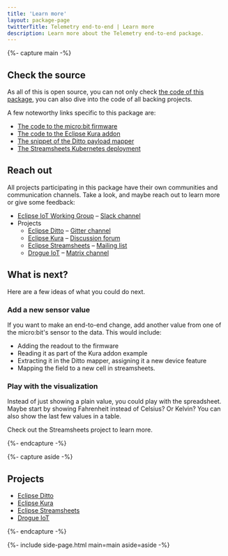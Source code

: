 ```yaml
---
title: 'Learn more'
layout: package-page
twitterTitle: Telemetry end-to-end | Learn more
description: Learn more about the Telemetry end-to-end package.
---
```


{%- capture main -%}

## Check the source

As all of this is open source, you can not only check [the code of this package](https://github.com/eclipse/packages/tree/master/packages/telemetry-e2e), you can also dive into the code of all backing projects.

A few noteworthy links specific to this package are:

* [The code to the micro:bit firmware](https://github.com/drogue-iot/drogue-device/tree/main/examples/nrf52/microbit/ble-temperature)
* [The code to the Eclipse Kura addon](https://github.com/ctron/kura-addons/tree/master/examples/de.dentrassi.kura.addons.example.microbit)
* [The snippet of the Ditto payload mapper](https://github.com/eclipse/packages/blob/master/packages/telemetry-e2e/extra/drogue-cloud-incoming.js)
* [The Streamsheets Kubernetes deployment](https://github.com/ctron/streamsheets-kubernetes)

## Reach out

All projects participating in this package have their own communities and communication channels. Take a look, and 
maybe reach out to learn more or give some feedback:

* [Eclipse IoT Working Group](https://iot.eclipse.org) – [Slack channel](https://eclipse-iot-wg.slack.com)
* Projects
  * [Eclipse Ditto](https://www.eclipse.org/ditto) – [Gitter channel](https://gitter.im/eclipse/ditto)
  * [Eclipse Kura](https://www.eclipse.org/kura) – [Discussion forum](https://www.eclipse.org/kura/community.php#discussion-forum)
  * [Eclipse Streamsheets](https://www.eclipse.org/streamsheets) – [Mailing list](https://accounts.eclipse.org/mailing-list/streamsheets-dev)
  * [Drogue IoT](https://drogue.io) – [Matrix channel](https://matrix.to/#/#drogue-iot:matrix.org)

## What is next?

Here are a few ideas of what you could do next.

### Add a new sensor value

If you want to make an end-to-end change, add another value from one of the micro:bit's sensor to the data. This would
include:

* Adding the readout to the firmware
* Reading it as part of the Kura addon example
* Extracting it in the Ditto mapper, assigning it a new device feature
* Mapping the field to a new cell in streamsheets.

### Play with the visualization

Instead of just showing a plain value, you could play with the spreadsheet. Maybe start by showing Fahrenheit instead
of Celsius? Or Kelvin? You can also show the last few values in a table.

Check out the Streamsheets project to learn more.


{%- endcapture -%}

{%- capture aside -%}

## Projects

  * [Eclipse Ditto](https://www.eclipse.org/ditto)
  * [Eclipse Kura](https://www.eclipse.org/kura)
  * [Eclipse Streamsheets](https://www.eclipse.org/streamsheets)
  * [Drogue IoT](https://drogue.io)

{%- endcapture -%}

{%- include side-page.html main=main aside=aside -%}
